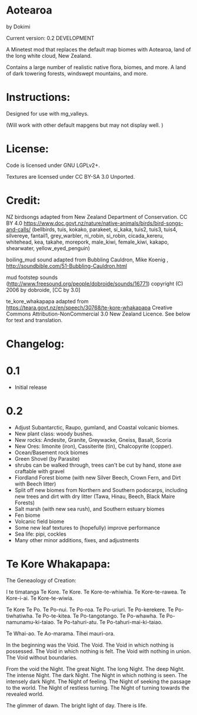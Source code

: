 # Aotearoa
by Dokimi

Current version: 0.2 DEVELOPMENT


A Minetest mod that replaces the default map biomes with Aotearoa, land of the long white cloud, New Zealand.

Contains a large number of realistic native flora, biomes, and more. A land of dark towering forests, windswept mountains, and more.


# Instructions:
Designed for use with mg_valleys.

(Will work with other default mapgens but may not display well. )


# License:

Code is licensed under GNU LGPLv2+.

Textures are licensed under CC BY-SA 3.0 Unported.

# Credit:
NZ birdsongs adapted from New Zealand Department of Conservation. CC BY 4.0
https://www.doc.govt.nz/nature/native-animals/birds/bird-songs-and-calls/
(bellbirds, tuis, kokako, parakeet, si_kaka, tuis2, tuis3, tuis4, silvereye, fantail1, grey_warbler, ni_robin, si_robin, cicada_kereru, whitehead, kea, takahe, morepork, male_kiwi, female_kiwi, kakapo, shearwater, yellow_eyed_penguin)

boiling_mud sound adapted from Bubbling Cauldron, Mike Koenig , http://soundbible.com/51-Bubbling-Cauldron.html

mud footstep sounds (http://www.freesound.org/people/dobroide/sounds/16771) copyright (C) 2006 by dobroide, [CC by 3.0]

te_kore_whakapapa adapted from https://teara.govt.nz/en/speech/30768/te-kore-whakapapa  Creative Commons Attribution-NonCommercial 3.0 New Zealand Licence. See below for text and translation.

# Changelog:

# 0.1
- Initial release

# 0.2
- Adjust Subantarctic, Raupo, gumland, and Coastal volcanic biomes.
- New plant class: woody bushes.
- New rocks: Andesite, Granite, Greywacke, Gneiss, Basalt, Scoria
- New Ores: limonite (iron), Cassiterite (tin), Chalcopyrite (copper).
- Ocean/Basement rock biomes
- Green Shovel (by Parasite)
- shrubs can be walked through, trees can't be cut by hand, stone axe craftable with gravel
- Fiordland Forest biome (with new Silver Beech, Crown Fern, and Dirt with Beech litter)
- Split off new biomes from Northern and Southern podocarps, including new trees and dirt with dry litter (Tawa, Hinau, Beech, Black Maire Forests)
- Salt marsh (with new sea rush), and Southern estuary biomes
- Fen biome
- Volcanic field biome
- Some new leaf textures to (hopefully) improve performance
- Sea life: pipi, cockles
- Many other minor additions, fixes, and adjustments



# Te Kore Whakapapa:
The Geneaology of Creation:

I te timatanga Te Kore.
Te Kore.
Te Kore-te-whiwhia.
Te Kore-te-rawea.
Te Kore-i-ai.
Te Kore-te-wiwia.

Te Kore Te Po.
Te Po-nui.
Te Po-roa.
Te Po-uriuri.
Te Po-kerekere.
Te Po-tiwhatiwha.
Te Po-te-kitea.
Te Po-tangotango.
Te Po-whawha.
Te Po-namunamu-ki-taiao.
Te Po-tahuri-atu.
Te Po-tahuri-mai-ki-taiao.

Te Whai-ao.
Te Ao-marama.
Tihei mauri-ora.


In the beginning was the Void.
The Void.
The Void in which nothing is possessed.
The Void in which nothing is felt.
The Void with nothing in union.
The Void without boundaries.

From the void the Night.
The great Night.
The long Night.
The deep Night.
The intense Night.
The dark Night.
The Night in which nothing is seen.
The intensely dark Night.
The Night of feeling.
The Night of seeking the passage to the world.
The Night of restless turning.
The Night of turning towards the revealed world.

The glimmer of dawn.
The bright light of day.
There is life.




